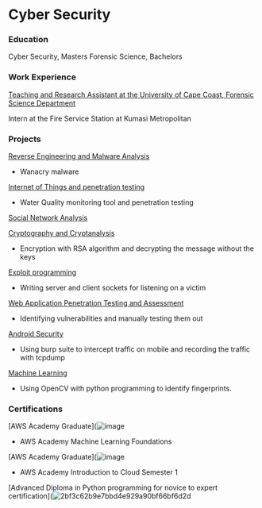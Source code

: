 # Cyber Security

### Education
Cyber Security, Masters
Forensic Science, Bachelors

### Work Experience
[Teaching and Research Assistant at the University of Cape Coast, Forensic Science Department]()

Intern at the Fire Service Station at Kumasi Metropolitan

### Projects
[Reverse Engineering and Malware Analysis]() 
- Wanacry malware

[Internet of Things and penetration testing]()
- Water Quality monitoring tool and penetration testing

[Social Network Analysis](https://ewill5.github.io/social_network_project/)

[Cryptography and Cryptanalysis]()
- Encryption with RSA algorithm and decrypting the message without the keys

[Exploit programming]()
- Writing server and client sockets for listening on a victim

[Web Application Penetration Testing and Assessment]()
- Identifying vulnerabilities and manually testing them out

[Android Security]() 
- Using burp suite to intercept traffic on mobile and recording the traffic with tcpdump

[Machine Learning](https://ewill5.github.io/Fingerprint-comparison/) 
- Using OpenCV with python programming to identify fingerprints.

### Certifications
[AWS Academy Graduate](![image](https://github.com/ewill5/portfolio/assets/119075299/743dc19a-4991-42bb-b082-fd8c9e8cfa3f)
- AWS Academy Machine Learning Foundations

[AWS Academy Graduate](![image](https://github.com/ewill5/portfolio/assets/119075299/9c9e0c9a-4390-4e1d-b3aa-7661aa9dd2d5)
- AWS Academy Introduction to Cloud Semester 1

[Advanced Diploma in Python programming for novice to expert certification](![2bf3c62b9e7bbd4e929a90bf66bf6d2d](https://github.com/ewill5/portfolio/assets/119075299/bc7a9718-1f05-49e9-8cdb-9209a59c5375)
